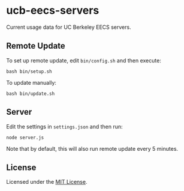 <!-- Nikita Kouevda, Anthony Sutardja -->
<!-- 2013/07/17 -->

# ucb-eecs-servers

Current usage data for UC Berkeley EECS servers.

## Remote Update

To set up remote update, edit `bin/config.sh` and then execute:

    bash bin/setup.sh

To update manually:

    bash bin/update.sh

## Server

Edit the settings in `settings.json` and then run:

    node server.js

Note that by default, this will also run remote update every 5 minutes.

## License

Licensed under the [MIT License](http://www.opensource.org/licenses/MIT).
